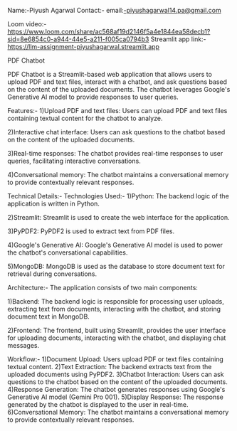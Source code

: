 Name:-Piyush Agarwal
Contact:- email:-piyushagarwal14.pa@gmail.com

Loom video:-https://www.loom.com/share/ac568af19d2146f5a4e1844ea58decb1?sid=8e6854c0-a944-44e5-a211-f005ca0794b3
Streamlit app link:-https://llm-assignment-piyushagarwal.streamlit.app
 

PDF Chatbot

PDF Chatbot is a Streamlit-based web application that allows users to upload PDF and text files, interact with a chatbot, and ask questions based on the content of the uploaded documents. The chatbot leverages Google's Generative AI model to provide responses to user queries.

Features:-
1)Upload PDF and text files: Users can upload PDF and text files containing textual content for the chatbot to analyze.

2)Interactive chat interface: Users can ask questions to the chatbot based on the content of the uploaded documents.

3)Real-time responses: The chatbot provides real-time responses to user queries, facilitating interactive conversations.

4)Conversational memory: The chatbot maintains a conversational memory to provide contextually relevant responses.

Technical Details:-
Technologies Used:-
1)Python: The backend logic of the application is written in Python.

2)Streamlit: Streamlit is used to create the web interface for the application.

3)PyPDF2: PyPDF2 is used to extract text from PDF files.

4)Google's Generative AI: Google's Generative AI model is used to power the chatbot's conversational capabilities.

5)MongoDB: MongoDB is used as the database to store document text for retrieval during conversations.

Architecture:-
The application consists of two main components:

1)Backend: The backend logic is responsible for processing user uploads, extracting text from documents, interacting with the chatbot, and storing document text in MongoDB.

2)Frontend: The frontend, built using Streamlit, provides the user interface for uploading documents, interacting with the chatbot, and displaying chat messages.

Workflow:-
1)Document Upload: Users upload PDF or text files containing textual content.
2)Text Extraction: The backend extracts text from the uploaded documents using PyPDF2.
3)Chatbot Interaction: Users can ask questions to the chatbot based on the content of the uploaded documents.
4)Response Generation: The chatbot generates responses using Google's Generative AI model (Gemini Pro 001).
5)Display Response: The response generated by the chatbot is displayed to the user in real-time.
6)Conversational Memory: The chatbot maintains a conversational memory to provide contextually relevant responses.

